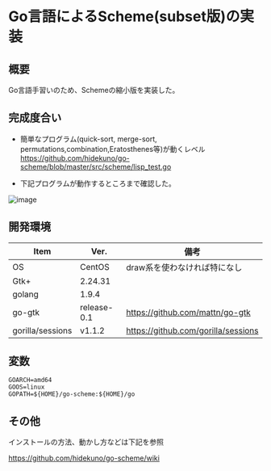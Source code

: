 Go言語によるScheme(subset版)の実装
=================

## 概要
Go言語手習いのため、Schemeの縮小版を実装した。

## 完成度合い
- 簡単なプログラム(quick-sort, merge-sort, permutations,combination,Eratosthenes等)が動くレベル  
https://github.com/hidekuno/go-scheme/blob/master/src/scheme/lisp_test.go

- 下記プログラムが動作するところまで確認した。

![image](https://user-images.githubusercontent.com/22115777/44436239-11406600-a5ef-11e8-9860-0b3f73350114.png)


## 開発環境
| Item   | Ver. |備考|
|--------|--------|--------|
| OS     | CentOS | draw系を使わなければ特になし|
| Gtk+   | 2.24.31||
| golang   | 1.9.4||
| go-gtk | release-0.1|https://github.com/mattn/go-gtk|
| gorilla/sessions|v1.1.2|https://github.com/gorilla/sessions|

## 変数
```
GOARCH=amd64
GOOS=linux
GOPATH=${HOME}/go-scheme:${HOME}/go
```

## その他
インストールの方法、動かし方などは下記を参照

https://github.com/hidekuno/go-scheme/wiki
